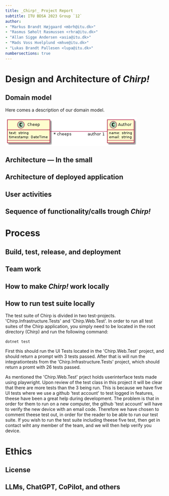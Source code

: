 ```yaml
---
title: _Chirp!_ Project Report
subtitle: ITU BDSA 2023 Group `12`
author:
- "Markus Brandt Højgaard <mbrh@itu.dk>"
- "Rasmus Søholt Rasmussen <rhra@itu.dk>"
- "Allan Sigge Andersen <asia@itu.dk>"
- "Mads Voss Hvelplund <mhve@itu.dk>"
- "Lukas Brandt Pallesen <lupa@itu.dk>"
numbersections: true
---
```


# Design and Architecture of _Chirp!_

## Domain model

Here comes a description of our domain model.

![Illustration of the _Chirp!_ data model as UML class diagram.](docs/images/domain_model.png)

## Architecture — In the small

## Architecture of deployed application

## User activities

## Sequence of functionality/calls trough _Chirp!_

# Process

## Build, test, release, and deployment

## Team work

## How to make _Chirp!_ work locally

## How to run test suite locally
The test suite of Chirp is divided in two test-projects. 'Chirp.Infrastructure.Tests' and 'Chirp.Web.Test'.
In order to run all test suites of the Chirp application, you simply need to be located in the root directory (Chirp) and run the following command:
```
dotnet test
```
First this should run the UI Tests located in the 'Chirp.Web.Test' project, and should return a prompt with 3 tests passed.
After that is will run the integrationtests from the 'Chirp.Infrastructure.Tests' project, which should return a promt with 26 tests passed.

As mentioned the 'Chirp.Web.Test' prject holds userinterface tests made using playwright. Upon review of the test class in this project it will be clear that there are more tests than the 3 being run. This is because we have five UI tests where we use a github 'test account' to test logged in features, theese have been a great help during development. The problem is that in order for them to run on a new computer, the github 'test account' will have to verify the new device with an email code. Therefore we have chosen to comment theese test out, in order for the reader to be able to run our test suite.
If you wish to run the test suite including theese five test, then get in contact wiht any member of the team, and we will then help verify you device.
# Ethics

## License

## LLMs, ChatGPT, CoPilot, and others